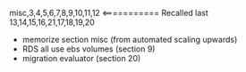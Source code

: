 misc,3,4,5,6,7,8,9,10,11,12 <=========== Recalled last
<br>
13,14,15,16,21,17,18,19,20
<br>
- memorize section misc (from automated scaling upwards)
- RDS all use ebs volumes (section 9)
- migration evaluator (section 20)
